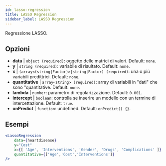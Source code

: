 ```yaml
---
id: lasso-regression
title: LASSO Regression
sidebar_label: LASSO Regression
---
```


Regressione LASSO.

## Opzioni

* __data__ | `object (required)`: oggetto delle matrici di valori. Default: `none`.
* __y__ | `string (required)`: variabile di risultato. Default: `none`.
* __x__ | `(array<(string|Factor)>|string|Factor) (required)`: una o più variabili predittrici. Default: `none`.
* __quantitative__ | `array<string> (required)`: array di variabili in "dati" che sono "quantitative. Default: `none`.
* __lambda__ | `number`: parametro di regolarizzazione. Default: `0.001`.
* __intercept__ | `boolean`: controlla se inserire un modello con un termine di intercettazione. Default: `true`.
* __onPredict__ | `function`: undefined. Default: `onPredict() {}`.


## Esempi

```jsx live
<LassoRegression
    data={heartdisease} 
    y="Cost"
    x={[ 'Age', 'Interventions', 'Gender', 'Drugs', 'Complications' ]}
    quantitative={['Age','Cost','Interventions']}
/>
```

